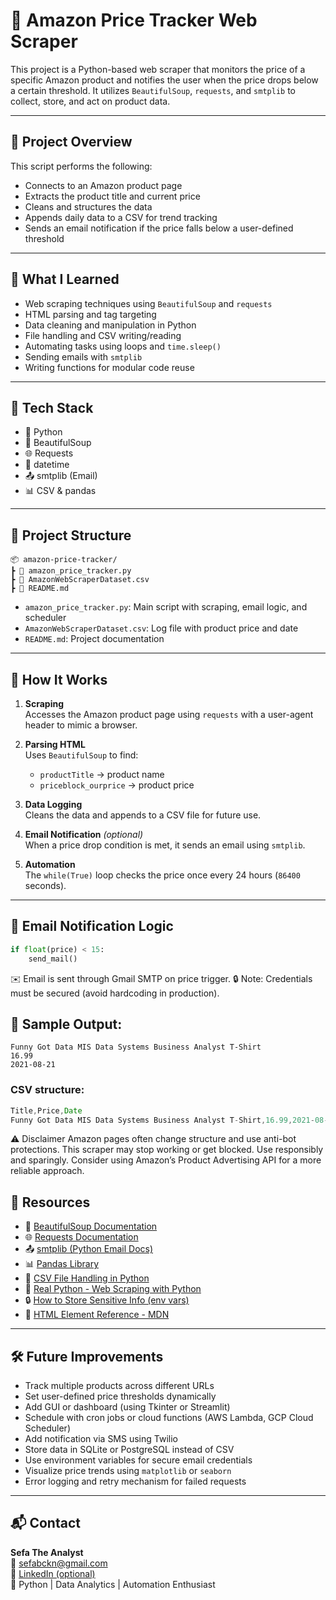 # 🛒 Amazon Price Tracker Web Scraper

This project is a Python-based web scraper that monitors the price of a specific Amazon product and notifies the user when the price drops below a certain threshold. It utilizes `BeautifulSoup`, `requests`, and `smtplib` to collect, store, and act on product data.

---

## 📌 Project Overview

This script performs the following:

- Connects to an Amazon product page
- Extracts the product title and current price
- Cleans and structures the data
- Appends daily data to a CSV for trend tracking
- Sends an email notification if the price falls below a user-defined threshold

---

## 🧠 What I Learned

- Web scraping techniques using `BeautifulSoup` and `requests`
- HTML parsing and tag targeting
- Data cleaning and manipulation in Python
- File handling and CSV writing/reading
- Automating tasks using loops and `time.sleep()`
- Sending emails with `smtplib`
- Writing functions for modular code reuse

---

## 🧪 Tech Stack

- 🐍 Python
- 🧼 BeautifulSoup
- 🌐 Requests
- 📅 datetime
- 📤 smtplib (Email)
- 📊 CSV & pandas

---

## 📂 Project Structure
```pgsql
📦 amazon-price-tracker/
┣ 📄 amazon_price_tracker.py
┣ 📄 AmazonWebScraperDataset.csv
┣ 📄 README.md
```

- `amazon_price_tracker.py`: Main script with scraping, email logic, and scheduler
- `AmazonWebScraperDataset.csv`: Log file with product price and date
- `README.md`: Project documentation

---

## 🚀 How It Works

1. **Scraping**  
   Accesses the Amazon product page using `requests` with a user-agent header to mimic a browser.

2. **Parsing HTML**  
   Uses `BeautifulSoup` to find:
   - `productTitle` → product name
   - `priceblock_ourprice` → product price

3. **Data Logging**  
   Cleans the data and appends to a CSV file for future use.

4. **Email Notification** *(optional)*  
   When a price drop condition is met, it sends an email using `smtplib`.

5. **Automation**  
   The `while(True)` loop checks the price once every 24 hours (`86400` seconds).

---

## 📧 Email Notification Logic

```python
if float(price) < 15:
    send_mail()
```
✉️ Email is sent through Gmail SMTP on price trigger.
🔒 Note: Credentials must be secured (avoid hardcoding in production).

## 📸 Sample Output:
```text 
Funny Got Data MIS Data Systems Business Analyst T-Shirt
16.99
2021-08-21
```
### CSV structure:
```javascript
Title,Price,Date
Funny Got Data MIS Data Systems Business Analyst T-Shirt,16.99,2021-08-21
```

⚠️ Disclaimer
Amazon pages often change structure and use anti-bot protections. This scraper may stop working or get blocked. Use responsibly and sparingly. 
Consider using Amazon’s Product Advertising API for a more reliable approach.

## 🔗 Resources

- 📘 [BeautifulSoup Documentation](https://www.crummy.com/software/BeautifulSoup/bs4/doc/)
- 🌐 [Requests Documentation](https://docs.python-requests.org/en/latest/)
- 📤 [smtplib (Python Email Docs)](https://docs.python.org/3/library/smtplib.html)
- 📊 [Pandas Library](https://pandas.pydata.org/docs/)
- 🧼 [CSV File Handling in Python](https://docs.python.org/3/library/csv.html)
- 🧠 [Real Python - Web Scraping with Python](https://realpython.com/web-scraping-with-python/)
- 🔒 [How to Store Sensitive Info (env vars)](https://12factor.net/config)
- 📑 [HTML Element Reference - MDN](https://developer.mozilla.org/en-US/docs/Web/HTML/Element)

---

## 🛠️ Future Improvements

- Track multiple products across different URLs
- Set user-defined price thresholds dynamically
- Add GUI or dashboard (using Tkinter or Streamlit)
- Schedule with cron jobs or cloud functions (AWS Lambda, GCP Cloud Scheduler)
- Add notification via SMS using Twilio
- Store data in SQLite or PostgreSQL instead of CSV
- Use environment variables for secure email credentials
- Visualize price trends using `matplotlib` or `seaborn`
- Error logging and retry mechanism for failed requests

---

## 📬 Contact

**Sefa The Analyst**  
📧 [sefabckn@gmail.com](mailto:sefabckn@gmail.com)  
💼 [LinkedIn (optional)](https://www.linkedin.com)  
🐍 Python | Data Analytics | Automation Enthusiast

